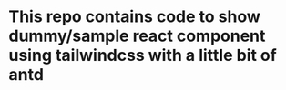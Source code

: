 # This repo contains code to show dummy/sample react component using tailwindcss with a little bit of antd
